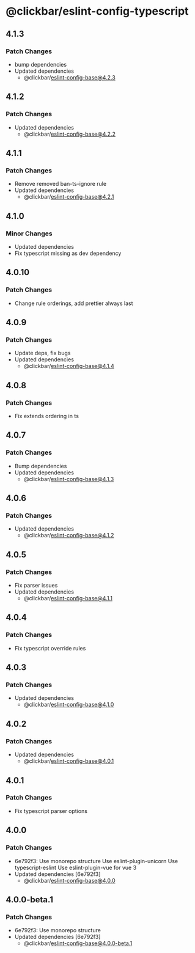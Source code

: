 # @clickbar/eslint-config-typescript

## 4.1.3

### Patch Changes

- bump dependencies
- Updated dependencies
  - @clickbar/eslint-config-base@4.2.3

## 4.1.2

### Patch Changes

- Updated dependencies
  - @clickbar/eslint-config-base@4.2.2

## 4.1.1

### Patch Changes

- Remove removed ban-ts-ignore rule
- Updated dependencies
  - @clickbar/eslint-config-base@4.2.1

## 4.1.0

### Minor Changes

- Updated dependencies
- Fix typescript missing as dev dependency

## 4.0.10

### Patch Changes

- Change rule orderings, add prettier always last

## 4.0.9

### Patch Changes

- Update deps, fix bugs
- Updated dependencies
  - @clickbar/eslint-config-base@4.1.4

## 4.0.8

### Patch Changes

- Fix extends ordering in ts

## 4.0.7

### Patch Changes

- Bump dependencies
- Updated dependencies
  - @clickbar/eslint-config-base@4.1.3

## 4.0.6

### Patch Changes

- Updated dependencies
  - @clickbar/eslint-config-base@4.1.2

## 4.0.5

### Patch Changes

- Fix parser issues
- Updated dependencies
  - @clickbar/eslint-config-base@4.1.1

## 4.0.4

### Patch Changes

- Fix typescript override rules

## 4.0.3

### Patch Changes

- Updated dependencies
  - @clickbar/eslint-config-base@4.1.0

## 4.0.2

### Patch Changes

- Updated dependencies
  - @clickbar/eslint-config-base@4.0.1

## 4.0.1

### Patch Changes

- Fix typescript parser options

## 4.0.0

### Patch Changes

- 6e792f3: Use monorepo structure
  Use eslint-plugin-unicorn
  Use typescript-eslint
  Use eslint-plugin-vue for vue 3
- Updated dependencies [6e792f3]
  - @clickbar/eslint-config-base@4.0.0

## 4.0.0-beta.1

### Patch Changes

- 6e792f3: Use monorepo structure
- Updated dependencies [6e792f3]
  - @clickbar/eslint-config-base@4.0.0-beta.1
